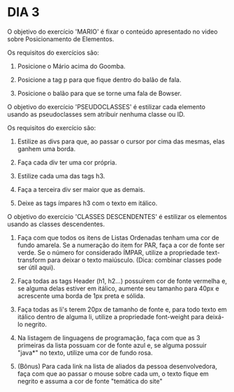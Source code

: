 # DIA 3

O objetivo do exercício 'MARIO' é fixar o conteúdo apresentado no video sobre Posicionamento de Elementos.

Os requisitos do exercícios são:

1. Posicione o Mário acima do Goomba.

2. Posicione a tag p para que fique dentro do balão de fala.

3. Posicione o balão para que se torne uma fala de Bowser.

O objetivo do exercício 'PSEUDOCLASSES' é estilizar cada elemento usando as pseudoclasses sem atribuir nenhuma classe ou ID.

Os requisitos do exercício são:

1. Estilize as divs para que, ao passar o cursor por cima das mesmas, elas ganhem uma borda. 

2. Faça cada div ter uma cor própria.

3. Estilize cada uma das tags h3.

4. Faça a terceira div ser maior que as demais.

5. Deixe as tags ímpares h3 com o texto em itálico.

O objetivo do exercício 'CLASSES DESCENDENTES' é estilizar os elementos usando as classes descendentes.

1. Faça com que todos os itens de Listas Ordenadas tenham uma cor de fundo amarela. Se a numeração do item for PAR, faça a cor de fonte ser verde. Se o número for considerado ÍMPAR, utilize a propriedade text-transform para deixar o texto maiúsculo. (Dica: combinar classes pode ser útil aqui).

2. Faça todas as tags Header (h1, h2...) possuírem cor de fonte vermelha e, se alguma delas estiver em itálico, aumente seu tamanho para 40px e acrescente uma borda de 1px preta e sólida.

3. Faça todas as li's terem 20px de tamanho de fonte e, para todo texto em itálico dentro de alguma li, utilize a propriedade font-weight para deixá-lo negrito.

4. Na listagem de linguagens de programação, faça com que as 3 primeiras da lista possuam cor de fonte azul e, se alguma possuir "java*" no texto, utilize uma cor de fundo rosa.

5. (Bônus) Para cada link na lista de aliados da pessoa desenvolvedora, faça com que ao passar o mouse sobre cada um, o texto fique em negrito e assuma a cor de fonte "temática do site"
